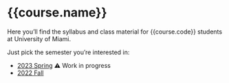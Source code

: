 # {{course.name}}

Here you’ll find the syllabus and class material for {{course.code}} students at University of Miami.

Just pick the semester you’re interested in:

- [2023 Spring](2023/spring/) ⚠️ Work in progress
- [2022 Fall](2022/fall/)
